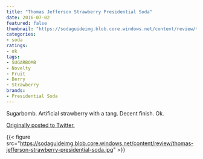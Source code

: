 ```yaml
---
title: "Thomas Jefferson Strawberry Presidential Soda"
date: 2016-07-02
featured: false
thumbnail: "https://sodaguideimg.blob.core.windows.net/content/review/thumbs/thomas-jefferson-strawberry-presidential-soda.jpg"
categories:
- soda
ratings:
- ok
tags:
- SUGARBOMB
- Novelty
- Fruit
- Berry
- Strawberry
brands:
- Presidential Soda
---
```


Sugarbomb. Artificial strawberry with a tang. Decent finish. Ok.

[Originally posted to Twitter.](https://twitter.com/Cavorter/status/749295283566030849)

{{< figure src="https://sodaguideimg.blob.core.windows.net/content/review/thomas-jefferson-strawberry-presidential-soda.jpg" >}}
